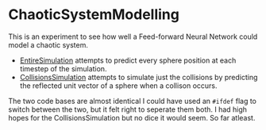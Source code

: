 # ChaoticSystemModelling
This is an experiment to see how well a Feed-forward Neural Network could model a chaotic system.

- [EntireSimulation](EntireSimulation) attempts to predict every sphere position at each timestep of the simulation.
- [CollisionsSimulation](CollisionsSimulation) attempts to simulate just the collisions by predicting the reflected unit vector of a sphere when a collison occurs.

The two code bases are almost identical I could have used an `#ifdef` flag to switch between the two, but it felt right to seperate them both. I had high hopes for the CollisionsSimulation but no dice it would seem. So far atleast.
